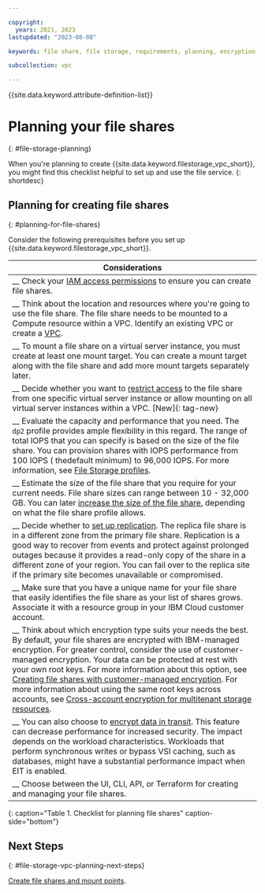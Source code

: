 ```yaml
---

copyright:
  years: 2021, 2023
lastupdated: "2023-08-08"

keywords: file share, file storage, requirements, planning, encryption, share size, capacity, performance profile, IOPS, 

subcollection: vpc

---
```


{{site.data.keyword.attribute-definition-list}}

# Planning your file shares
{: #file-storage-planning}

When you're planning to create {{site.data.keyword.filestorage_vpc_short}}, you might find this checklist helpful to set up and use the file service.
{: shortdesc}

## Planning for creating file shares
{: #planning-for-file-shares}

Consider the following prerequisites before you set up {{site.data.keyword.filestorage_vpc_short}}.

| Considerations|
|-------------------|
|__ Check your [IAM access permissions](/docs/vpc?topic=vpc-file-storage-managing#file-storage-vpc-iam) to ensure you can create file shares. |
|__ Think about the location and resources where you're going to use the file share. The file share needs to be mounted to a Compute resource within a VPC. Identify an existing VPC or create a [VPC](/docs/vpc?topic=vpc-creating-a-vpc-using-the-ibm-cloud-console).|
|__ To mount a file share on a virtual server instance, you must create at least one mount target. You can create a mount target along with the file share and add more mount targets separately later.|
|__ Decide whether you want to [restrict access](/docs/vpc?topic=vpc-file-storage-vpc-about#fs-mount-access-mode) to the file share from one specific virtual server instance or allow mounting on all virtual server instances within a VPC. [New]{: tag-new} |
|__ Evaluate the capacity and performance that you need. The `dp2` profile provides ample flexibility in this regard. The range of total IOPS that you can specify is based on the size of the file share. You can provision shares with IOPS performance from 100 IOPS ( thedefault minimum) to 96,000 IOPS. For more information, see [File Storage profiles](/docs/vpc?topic=vpc-file-storage-profiles).|
|__ Estimate the size of the file share that you require for your current needs. File share sizes can range between 10 - 32,000 GB. You can later [increase the size of the file share](/docs/vpc?topic=vpc-file-storage-expand-capacity), depending on what the file share profile allows. |
|__ Decide whether to [set up replication](/docs/vpc?topic=vpc-file-storage-replication). The replica file share is in a different zone from the primary file share. Replication is a good way to recover from events and protect against prolonged outages because it provides a read-only copy of the share in a different zone of your region. You can fail over to the replica site if the primary site becomes unavailable or compromised. |
|__ Make sure that you have a unique name for your file share that easily identifies the file share as your list of shares grows. Associate it with a resource group in your IBM Cloud customer account. |
|__ Think about which encryption type suits your needs the best. By default, your file shares are encrypted with IBM-managed encryption. For greater control, consider the use of customer-managed encryption. Your data can be protected at rest with your own root keys. For more information about this option, see [Creating file shares with customer-managed encryption](/docs/vpc?topic=vpc-file-storage-vpc-encryption). For more information about using the same root keys across accounts, see [Cross-account encryption for multitenant storage resources](/docs/vpc?topic=vpc-vpc-byok-cross-acct-key). |
|__ You can also choose to [encrypt data in transit](/docs/vpc?topic=vpc-file-storage-vpc-eit). This feature can decrease performance for increased security. The impact depends on the workload characteristics. Workloads that perform synchronous writes or bypass VSI caching, such as databases, might have a substantial performance impact when EIT is enabled.|
|__ Choose between the UI, CLI, API, or Terraform for creating and managing your file shares. |
{: caption="Table 1. Checklist for planning file shares" caption-side="bottom"}

## Next Steps
{: #file-storage-vpc-planning-next-steps}

[Create file shares and mount points](/docs/vpc?topic=vpc-file-storage-create).
